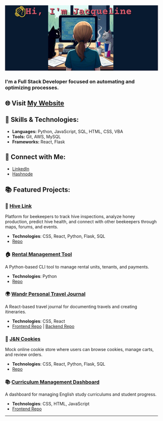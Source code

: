 ![Header Image](img/me_coding_w_intro2.PNG)
### I'm a **Full Stack Developer** focused on automating and optimizing processes.

## 🌐 Visit [My Website](https://jtrapp18.github.io/my-interactive-portfolio)

## 🚀 Skills & Technologies:
- **Languages:** Python, JavaScript, SQL, HTML, CSS, VBA
- **Tools:** Git, AWS, MySQL
- **Frameworks:** React, Flask

## 🔗 Connect with Me:
- [LinkedIn](https://www.linkedin.com/in/jacqueline-trapp)
- [Hashnode](https://hashnode.com/672903e59b3903ff579fbdcd/dashboard)

## 📚 Featured Projects:

### 🐝 [Hive Link](https://hive-link.up.railway.app)
Platform for beekeepers to track hive inspections, analyze honey production, predict hive health, and connect with other beekeepers through maps, forums, and events.
- **Technologies**: CSS, React, Python, Flask, SQL
- [Repo](https://github.com/jtrapp18/hive-link)

### 🏠 [Rental Management Tool](https://github.com/jtrapp18/rental_management_tool)
A Python-based CLI tool to manage rental units, tenants, and payments.  
- **Technologies**: Python
- [Repo](https://github.com/jtrapp18/rental_management_tool)

### 🌍 [Wandr Personal Travel Journal](https://jtrapp18.github.io/wandr-personal-travel-journal)
A React-based travel journal for documenting travels and creating itineraries.  
- **Technologies**: CSS, React
- [Frontend Repo](https://github.com/jtrapp18/wandr-personal-travel-journal) | [Backend Repo](https://github.com/jtrapp18/wandr-personal-travel-journal-be)

### 🍪 [J&N Cookies](https://j-n-cookies-production.up.railway.app)
Mock online cookie store where users can browse cookies, manage carts, and review orders.
- **Technologies**: CSS, React, Python, Flask, SQL
- [Repo](https://github.com/jtrapp18/j-n-cookies)

### 📚 [Curriculum Management Dashboard](https://jtrapp18.github.io/english-study-curriculum-mgmt)
A dashboard for managing English study curriculums and student progress.  
- **Technologies**: CSS, HTML, JavaScript
- [Frontend Repo](https://github.com/jtrapp18/english-study-curriculum-mgmt)

---
